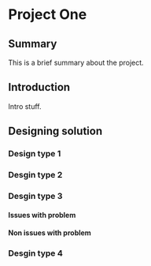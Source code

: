 

# Project One

## Summary

This is a brief summary about the project.


<div id="docMenuArea"> </div>

## Introduction
Intro stuff.

## Designing solution
### Design type 1
### Desgin type 2
### Desgin type 3
#### Issues with problem
#### Non issues with problem
### Desgin type 4